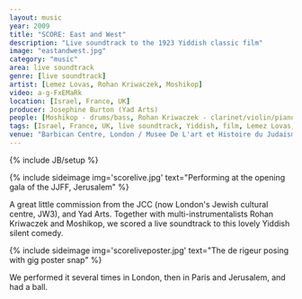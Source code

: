```yaml
---
layout: music
year: 2009
title: "SCORE: East and West"
description: "Live soundtrack to the 1923 Yiddish classic film"
image: "eastandwest.jpg"
category: "music"
area: live soundtrack
genre: [live soundtrack]
artist: [Lemez Lovas, Rohan Kriwaczek, Moshikop]
video: a-g-FxEMaRk
location: [Israel, France, UK]
producer: Josephine Burton (Yad Arts)
people: [Moshikop - drums/bass, Rohan Kriwaczek - clarinet/violin/piano]
tags: [Israel, France, UK, live soundtrack, Yiddish, film, Lemez Lovas, Rohan Kriwaczek, Moshikop]
venue: "Barbican Centre, London / Musee De L'art et Histoire du Judaisme, Paris / Cinematek, Jerusalem JFF, Israel"
---
```

{% include JB/setup %}

{% include sideimage img='scorelive.jpg' text="Performing at the opening gala of the JJFF, Jerusalem" %}

A great little commission from the JCC (now London's Jewish cultural centre, JW3), and Yad Arts. Together with multi-instrumentalists Rohan Kriwaczek and Moshikop, we scored a live soundtrack to this lovely Yiddish silent comedy.

{% include sideimage img='scoreliveposter.jpg' text="The de rigeur posing with gig poster snap" %}

We performed it several times in London, then in Paris and Jerusalem, and had a ball.


